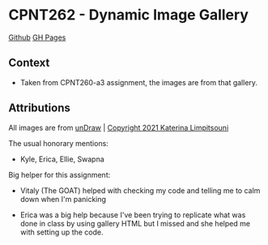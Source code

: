 # CPNT262 - Dynamic Image Gallery 

[Github](https://github.com/nerakmari/cpnt262-a2)
[GH Pages](https://nerakmari.github.io/cpnt262-a2/)

## Context 
- Taken from CPNT260-a3 assignment, the images are from that gallery. 

## Attributions 

All images are from [unDraw](https://undraw.co/illustrations) | [Copyright 2021 Katerina Limpitsouni](https://undraw.co/license)

The usual honorary mentions: 
- Kyle, Erica, Ellie, Swapna 

Big helper for this assignment:
- Vitaly (The GOAT) helped with checking my code and telling me to calm down when I'm panicking

- Erica was a big help because I've been trying to replicate what was done in class by using gallery HTML but I missed and she helped me with setting up the code.